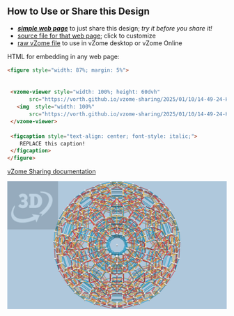
## How to Use or Share this Design

 - [***simple web page***](<https://vorth.github.io/vzome-sharing/2025/01/10/14-49-24-H4-1001/>) to just share this design; *try it before you share it!*
 - [source file for that web page](<https://github.com/vorth/vzome-sharing/edit/main/2025/01/10/14-49-24-H4-1001/index.md>); click to customize
 - [raw vZome file](<https://raw.githubusercontent.com/vorth/vzome-sharing/main/2025/01/10/14-49-24-H4-1001/H4-1001.vZome>) to use in vZome desktop or vZome Online
 
 HTML for embedding in any web page:
 ```html
<figure style="width: 87%; margin: 5%">
  
  
  <vzome-viewer style="width: 100%; height: 60dvh" 
        src="https://vorth.github.io/vzome-sharing/2025/01/10/14-49-24-H4-1001/H4-1001.vZome" >
    <img  style="width: 100%"
        src="https://vorth.github.io/vzome-sharing/2025/01/10/14-49-24-H4-1001/H4-1001.png" >
  </vzome-viewer>

  <figcaption style="text-align: center; font-style: italic;">
     REPLACE this caption!
  </figcaption>
</figure>

 ```

[vZome Sharing documentation](https://vzome.github.io/vzome/sharing.html#how-it-works)

![Image](<H4-1001.png>)

